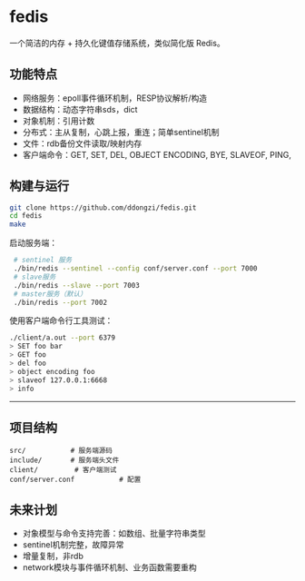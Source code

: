# fedis
一个简洁的内存 + 持久化键值存储系统，类似简化版 Redis。

## 功能特点
* 网络服务：epoll事件循环机制，RESP协议解析/构造
* 数据结构：动态字符串sds，dict
* 对象机制：引用计数
* 分布式：主从复制，心跳上报，重连；简单sentinel机制
* 文件：rdb备份文件读取/映射内存
* 客户端命令：GET, SET, DEL, OBJECT ENCODING, BYE, SLAVEOF, PING, 

## 构建与运行

```bash
git clone https://github.com/ddongzi/fedis.git
cd fedis
make
```
启动服务端：
```bash
 # sentinel 服务
 ./bin/redis --sentinel --config conf/server.conf --port 7000
 # slave服务
 ./bin/redis --slave --port 7003
 # master服务（默认）
 ./bin/redis --port 7002
 ```
使用客户端命令行工具测试：

```bash
./client/a.out --port 6379
> SET foo bar
> GET foo
> del foo
> object encoding foo
> slaveof 127.0.0.1:6668
> info
```

---

## 项目结构

```
src/           # 服务端源码
include/       # 服务端头文件
client/         # 客户端测试
conf/server.conf           # 配置
```

## 未来计划
* 对象模型与命令支持完善：如数组、批量字符串类型
* sentinel机制完整，故障异常
* 增量复制，非rdb
* network模块与事件循环机制、业务函数需要重构

